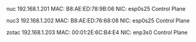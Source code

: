 nuc
192.168.1.201
MAC: B8:AE:ED:78:9B:06
NIC: esp0s25
Control Plane

nuc3
192.168.1.202
MAC: B8:AE:ED:76:68:08
NIC: esp0s25
Control Plane

zotac
192.168.1.203
MAC: 00:01:2E:6C:B4:E4
NIC: enp3s0
Control Plane